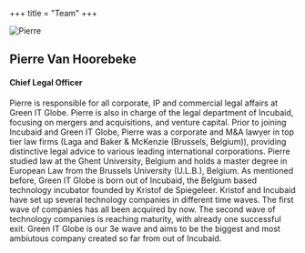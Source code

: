+++
title = "Team"
+++

![Pierre](http://placehold.it/350x450)

## Pierre Van Hoorebeke

#### Chief Legal Officer

Pierre is responsible for all corporate, IP and commercial legal affairs at Green IT Globe. Pierre is also in charge of the legal department of Incubaid, focusing on mergers and acquisitions, and venture capital. Prior to joining Incubaid and Green IT Globe, Pierre was a corporate and M&A lawyer in top tier law firms (Laga and Baker & McKenzie (Brussels, Belgium)), providing distinctive legal advice to various leading international corporations. Pierre studied law at the Ghent University, Belgium and holds a master degree in European Law from the Brussels University (U.L.B.), Belgium. As mentioned before, Green IT Globe is born out of Incubaid, the Belgium based technology incubator founded by Kristof de Spiegeleer. Kristof and Incubaid have set up several technology companies in different time waves. The first wave of companies has all been acquired by now. The second wave of technology companies is reaching maturity, with already one successful exit. Green IT Globe is our 3e wave and aims to be the biggest and most ambiutous company created so far from out of Incubaid.
